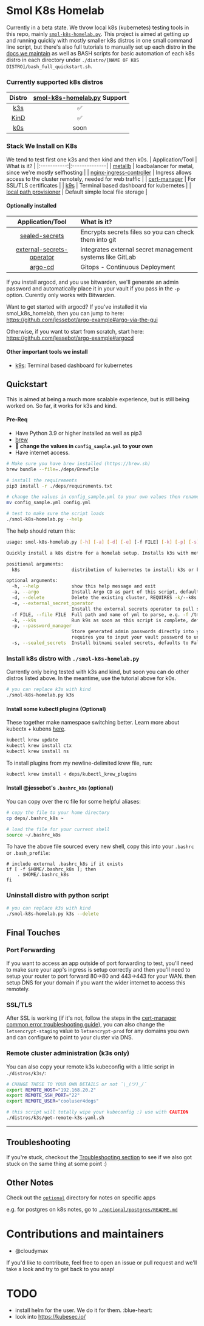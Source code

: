 # Smol K8s Homelab

Currently in a beta state. We throw local k8s (kubernetes) testing tools in this repo, mainly [`smol-k8s-homelab.py`](./smol-k8s-homelab.py). This project is aimed at getting up and running quickly with mostly smaller k8s distros in one small command line script, but there's also full tutorials to manually set up each distro in the [docs we maintain](https://jessebot.github.io/smol_k8s_homelab/distros) as well as BASH scripts for basic automation of each k8s distro in each directory under `./distro/[NAME OF K8S DISTRO]/bash_full_quickstart.sh`.

### Currently supported k8s distros

| Distro | [smol-k8s-homelab.py](./smol-k8s-homelab.py) Support|
|:---:|:---:|
|[k3s](https://k3s.io/)            | ✅   | 
|[KinD](https://kind.sigs.k8s.io/) | ✅   | 
|[k0s](https://k0sproject.io/)     | soon |

### Stack We Install on K8s
We tend to test first one k3s and then kind and then k0s.
| Application/Tool | What is it? |
|:-----------:|:--------------|
| [metallb](https://github.io/metallb/metallb) | loadbalancer for metal, since we're mostly selfhosting |
| [nginx-ingress-controller](https://github.io/kubernetes/ingress-nginx) | Ingress allows access to the cluster remotely, needed for web traffic |
| [cert-manager](https://cert-manager.io/docs/) | For SSL/TLS certificates |
| [k9s](https://k9scli.io/topics/install/) | Terminal based dashboard for kubernetes |
| [local path provisioner]() | Default simple local file storage |

#### Optionally installed
| Application/Tool | What is it? |
|:-----------:|:--------------| 
| [sealed-secrets](https://github.com/bitnami-labs/sealed-secrets) | Encrypts secrets files so you can check them into git |
| [external-secrets-operator](https://external-secrets.io/v0.5.9/) | integrates external secret management systems like GitLab|
| [argo-cd](https://github.io/argoproj/argo-helm) | Gitops - Continuous Deployment |

If you install argocd, and you use bitwarden, we'll generate an admin password and automatically place it in your vault if you pass in the `-p` option. Curently only works with Bitwarden.

Want to get started with argocd? If you've installed it via smol_k8s_homelab, then you can jump to here:
https://github.com/jessebot/argo-example#argo-via-the-gui

Otherwise, if you want to start from scratch, start here: https://github.com/jessebot/argo-example#argocd

#### Other important tools we install

- [k9s](https://k9scli.io/topics/install/): Terminal based dashboard for kubernetes


## Quickstart
This is aimed at being a much more scalable experience, but is still being worked on. So far, it works for k3s and kind.

#### Pre-Req
- Have Python 3.9 or higher installed as well as pip3
- [brew](https://brew.sh)
- **:bell: change the values in `config_sample.yml` to your own**
- Have internet access.

```bash
# Make sure you have brew installed (https://brew.sh)
brew bundle --file=./deps/Brewfile

# install the requirements
pip3 install -r ./deps/requirements.txt

# change the values in config_sample.yml to your own values then rename it
mv config_sample.yml config.yml

# test to make sure the script loads
./smol-k8s-homelab.py --help
```

The help should return this:
```bash
usage: smol-k8s-homelab.py [-h] [-a] [-d] [-e] [-f FILE] [-k] [-p] [-s] k8s

Quickly install a k8s distro for a homelab setup. Installs k3s with metallb, nginx-ingess-controller, cert-manager, and argocd

positional arguments:
  k8s                   distribution of kubernetes to install: k3s or kind. k0s coming soon

optional arguments:
  -h, --help            show this help message and exit
  -a, --argo            Install Argo CD as part of this script, defaults to False
  -d, --delete          Delete the existing cluster, REQUIRES -k/--k8s [k3s|kind]
  -e, --external_secret_operator
                        Install the external secrets operator to pull secrets from somewhere else, so far only supporting gitlab
  -f FILE, --file FILE  Full path and name of yml to parse, e.g. -f /tmp/config.yml
  -k, --k9s             Run k9s as soon as this script is complete, defaults to False
  -p, --password_manager
                        Store generated admin passwords directly into your password manager. Right now, this defaults to Bitwarden and
                        requires you to input your vault password to unlock the vault temporarily.
  -s, --sealed_secrets  Install bitnami sealed secrets, defaults to False
```

### Install k8s distro with `./smol-k8s-homelab.py`
Currently only being tested with k3s and kind, but soon you can do other distros listed above. In the meantime, use the tutorial above for k0s.
```bash
# you can replace k3s with kind
./smol-k8s-homelab.py k3s
```

#### Install some kubectl plugins (Optional)
These together make namespace switching better. Learn more about kubectx + kubens [here](https://github.com/ahmetb/kubectx).
```bash
kubectl krew update
kubectl krew install ctx
kubectl krew install ns
```
To install plugins from my newline-delimited krew file, run:
```bash
kubectl krew install < deps/kubectl_krew_plugins
```

#### Install @jessebot's `.bashrc_k8s` (optional)
You can copy over the rc file for some helpful aliases:
```bash
# copy the file to your home directory
cp deps/.bashrc_k8s ~

# load the file for your current shell
source ~/.bashrc_k8s
```
To have the above file sourced every new shell, copy this into your `.bashrc` or `.bash_profile`:
```
# include external .bashrc_k8s if it exists
if [ -f $HOME/.bashrc_k8s ]; then
    . $HOME/.bashrc_k8s
fi
```

### Uninstall distro with python script
```bash
# you can replace k3s with kind
./smol-k8s-homelab.py k3s --delete
```

## Final Touches

### Port Forwarding
If you want to access an app outside of port forwarding to test, you'll need to make sure your app's ingress is setup correctly and then you'll need to setup your router to port forward 80->80 and 443->443 for your WAN. then setup DNS for your domain if you want the wider internet to access this remotely.

### SSL/TLS

After SSL is working (if it's not, follow the steps in the [cert-manager common error troubleshooting guide](https://cert-manager.io/docs/faq/acme/#common-errors)), you can also change the `letsencrypt-staging` value to `letsencrypt-prod` for any domains you own and can configure to point to your cluster via DNS.


### Remote cluster administration (k3s only)
You can also copy your remote k3s kubeconfig with a little script in `./distros/k3s/`:

```bash
# CHANGE THESE TO YOUR OWN DETAILS or not ¯\_(ツ)_/¯
export REMOTE_HOST="192.168.20.2"
export REMOTE_SSH_PORT="22"
export REMOTE_USER="cooluser4dogs"

# this script will totally wipe your kubeconfig :) use with CAUTION
./distros/k3s/get-remote-k3s-yaml.sh
```

---

## Troubleshooting
If you're stuck, checkout the [Troubleshooting section](https://jessebot.github.io/smol_k8s_homelab/troubleshooting) to see if we also got stuck on the same thing at some point :)

## Other Notes

Check out the [`optional`](optional) directory for notes on specific apps

e.g. for postgres on k8s notes, go to [`./optional/postgres/README.md`](./optional/postgres/README.md)

# Contributions and maintainers
- @cloudymax

If you'd like to contribute, feel free to open an issue or pull request and we'll take a look and try to get back to you asap!

# TODO
- install helm for the user. We do it for them. :blue-heart:
- look into https://kubesec.io/
